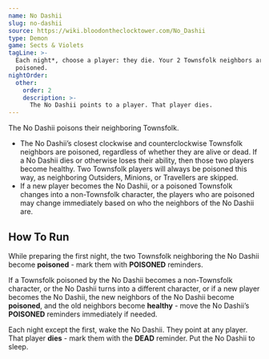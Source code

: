 ```yaml
---
name: No Dashii
slug: no-dashii
source: https://wiki.bloodontheclocktower.com/No_Dashii
type: Demon
game: Sects & Violets
tagLine: >-
  Each night*, choose a player: they die. Your 2 Townsfolk neighbors are
  poisoned.
nightOrder:
  other:
    order: 2
    description: >-
      The No Dashii points to a player. That player dies.
---
```


The No Dashii poisons their neighboring Townsfolk.

- The No Dashii’s closest clockwise and counterclockwise Townsfolk
  neighbors are poisoned, regardless of whether they are alive or dead.
  If a No Dashii dies or otherwise loses their ability, then those two
  players become healthy. Two Townsfolk players will always be poisoned
  this way, as neighboring Outsiders, Minions, or Travellers are
  skipped.
- If a new player becomes the No Dashii, or a poisoned Townsfolk changes
  into a non-Townsfolk character, the players who are poisoned may
  change immediately based on who the neighbors of the No Dashii are.

## How To Run

While preparing the first night, the two Townsfolk neighboring the No
Dashii become **poisoned** - mark them with **POISONED** reminders.

If a Townsfolk poisoned by the No Dashii becomes a non-Townsfolk
character, or the No Dashii turns into a different character, or if a
new player becomes the No Dashii, the new neighbors of the No Dashii
become **poisoned**, and the old neighbors become **healthy** - move the
No Dashii’s **POISONED** reminders immediately if needed.

Each night except the first, wake the No Dashii. They point at any
player. That player **dies** - mark them with the **DEAD** reminder. Put
the No Dashii to sleep.
